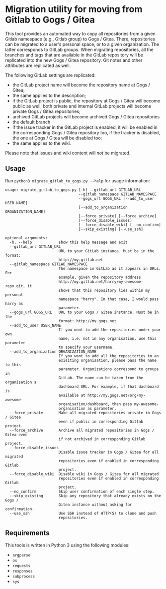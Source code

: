 # Migration utility for moving from Gitlab to Gogs / Gitea

This tool provides an automated way to copy all repositories from a given Gitlab
namespace (e.g., Gitlab group) to Gogs / Gitea.  There, repositories can be
migrated to a user's personal space, or to a given organization. The latter
corresponds to GitLab groups. When migrating repositories, all the branches and
tags that are available in the GitLab repository will be replicated into the new
Gogs / Gitea repository. Git notes and other attributes are replicated as well.

The following GitLab settings are replicated:

- the GitLab project name will become the repository name at Gogs / Gitea;
- the same applies to the description;
- if the GitLab project is public, the repository at Gogs / Gitea will become
  public as well; both private and internal GitLab projects will become private
  Gogs / Gitea repositories;
- archived GitLab projects will become archived Gogs / Gitea repositories
- the default branch
- if the issue tracker in the GitLab project is enabled, it will be enabled in
  the corresponding Gogs / Gitea repository too, if the tracker is disabled, the
  one at Gogs / Gitea will be disabled too;
- the same applies to the wiki.

Please note that issues and wiki content will _not_ be migrated.

## Usage

Run `python3 migrate_gitlab_to_gogs.py --help` for usage information:

```
usage: migrate_gitlab_to_gogs.py [-h] --gitlab_url GITLAB_URL
                                 --gitlab_namespace GITLAB_NAMESPACE
                                 --gogs_url GOGS_URL [--add_to_user USER_NAME]
                                 [--add_to_organization ORGANIZATION_NAME]
                                 [--force_private] [--force_archive]
                                 [--force_disable_issues]
                                 [--force_disable_wiki] [--no_confirm]
                                 [--skip_existing] [--use_ssh]

optional arguments:
  -h, --help            show this help message and exit
  --gitlab_url GITLAB_URL
                        URL to your GitLab instance. Must be in the format:
                        http://my.gitlab.net
  --gitlab_namespace GITLAB_NAMESPACE
                        The namespace in GitLab as it appears in URLs. For
                        example, given the repository address
                        http://my.gitlab.net/harry/my-awesome-repo.git, it
                        shows that this repository lies within my personal
                        namespace "harry". In that case, I would pass harry as
                        parameter.
  --gogs_url GOGS_URL   URL to your Gogs / Gitea instance. Must be in the
                        format: http://my.gogs.net
  --add_to_user USER_NAME
                        If you want to add the repositories under your own
                        name, i.e. not in any organisation, use this parameter
                        to specify your username.
  --add_to_organization ORGANIZATION_NAME
                        If you want to add all the repositories to an
                        exisiting organisation, please pass the name to this
                        parameter. Organizations correspond to groups in
                        GitLab. The name can be taken from the organisation's
                        dashboard URL. For example, if that dashboard is
                        available at http://my.gogs.net/org/my-awesome-
                        organisation/dashboard, then pass my-awesome-
                        organisation as parameter.
  --force_private       Make all migrated repositories private in Gogs / Gitea
                        even if public in corresponding Gitlab project.
  --force_archive       Archive all migrated repositories in Gogs / Gitea even
                        if not archived in corresponding Gitlab project.
  --force_disable_issues
                        Disable issue tracker in Gogs / Gitea for all migrated
                        repositories even if enabled in corresponding Gitlab
                        project.
  --force_disable_wiki  Disable wiki in Gogs / Gitea for all migrated
                        repositories even if enabled in corresponding Gitlab
                        project.
  --no_confirm          Skip user confirmation of each single step.
  --skip_existing       Skip any repository that already exists on the Gogs /
                        Gitea instance without asking for confirmation.
  --use_ssh             Use SSH instead of HTTP(S) to clone and push
                        repositories.
```

## Requirements

This tools is written in Python 3 using the following modules:

- `argparse`
- `os`
- `requests`
- `responses`
- `subprocess`
- `sys`
